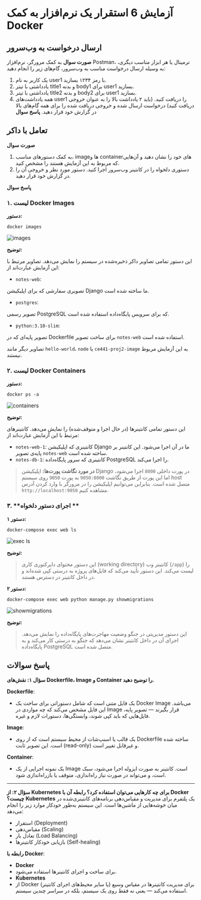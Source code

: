 # آزمایش 6 استقرار یک نرم‌افزار به کمک Docker


## ارسال درخواست به وب‌سرور

**صورت سوال**
به کمک مرورگر، نرم‌افزار Postman، ترمینال یا هر ابزار مناسب دیگری، به وسیله ارسال درخواست مناسب به وب‌سرور، گام‌های زیر را انجام دهید:

1. یک کاربر به نام user1 با رمز ۱۲۳۴ بسازید.
2. یادداشتی با تیتر title1 و بدنه body1 برای user1 بسازید.
3. یادداشتی با تیتر title2 و بدنه body2 برای user1 بسازید.
4. همه یادداشت‌های user1 را دریافت کنید. (باید ۲ یادداشت بالا را به عنوان خروجی دریافت کنید)
درخواست ارسال شده و خروجی دریافت شده را برای همه گام‌های بالا در گزارش خود قرار دهید.
**پاسخ سوال**

## تعامل با داکر
**صورت سوال**

1. به کمک دستورهای مناسب، image‌ها و containerهای خود را نشان دهید و آن‌هایی که مربوط به این آزمایش هستند را مشخص کنید.
2. دستوری دلخواه را در کانتینر وب‌سرور اجرا کنید. دستور مورد نظر و خروجی آن را در گزارش خود قرار دهید.

**پاسخ سوال**

###  ۱. **لیست Docker Images**

**دستور:**

```
docker images
```
![images](https://github.com/user-attachments/assets/e3eb0c67-8d09-4452-9e03-b6c8b430b4cc)

**توضیح:**

 این دستور تمامی تصاویر داکر ذخیره‌شده در سیستم را نمایش می‌دهد. تصاویر مرتبط با این آزمایش عبارت‌اند از:

* `notes-web`:

 تصویری سفارشی که برای اپلیکیشن Django ما ساخته شده است.
* `postgres`:


 تصویر رسمی PostgreSQL که برای سرویس پایگاه‌داده استفاده شده است.
* `python:3.10-slim`:

 تصویر پایه‌ای که در Dockerfile برای ساخت تصویر `notes-web` استفاده شده است.

 تصاویر دیگر مانند `hello-world`، `node` یا `ce441-proj2-image` به این آزمایش مربوط نیستند.


###  ۲. **لیست Docker Containers**

**دستور:**

```
docker ps -a
```
![containers](https://github.com/user-attachments/assets/e9c2e1d5-9487-4cc5-8236-14d4946fd9e4)

**توضیح:**

 این دستور تمامی کانتینرها (در حال اجرا و متوقف‌شده) را نمایش می‌دهد. کانتینرهای مرتبط با این آزمایش عبارت‌اند از:

* `notes-web-1`:
 کانتینری که اپلیکیشن Django ما در آن اجرا می‌شود. این کانتینر بر پایه‌ی تصویر `notes-web` ساخته شده است.
* `notes-db-1`:
 کانتینری که سرور پایگاه‌داده PostgreSQL را اجرا می‌کند.

> **در مورد نگاشت پورت‌ها:**
> اپلیکیشن Django در پورت داخلی `8000` اجرا می‌شود، اما این پورت از طریق نگاشت `9050:8000` به پورت `9050` روی سیستم host متصل شده است. بنابراین می‌توانیم اپلیکیشن را در مرورگر با وارد کردن آدرس `http://localhost:9050` مشاهده کنیم.



###  ۳. **اجرای دستور دلخواه **

**دستور ۱:**

```
docker-compose exec web ls
```
![exec ls](https://github.com/user-attachments/assets/a54de8a8-0245-4f23-b4b5-269aaffe24a3)

**توضیح:**

> این دستور محتوای دایرکتوری کاری (working directory) کانتینر وب (`/app`) را لیست می‌کند. این دستور تأیید می‌کند که فایل‌های پروژه به درستی کپی شده‌اند و در داخل کانتینر در دسترس هستند.

**دستور ۲:**

```
docker-compose exec web python manage.py showmigrations
```
![showmigrations](https://github.com/user-attachments/assets/e5f8c8cb-d64f-4457-8921-20fd1f976504)


**توضیح:**

> این دستور مدیریتی در جنگو وضعیت مهاجرت‌های پایگاه‌داده را نمایش می‌دهد. اجرای آن در داخل کانتینر نشان می‌دهد که جنگو به درستی کار می‌کند و به پایگاه‌داده PostgreSQL متصل شده است.


## پاسخ سوالات

 **سؤال ۱: نقش‌های Dockerfile، Image و Container را توضیح دهید.**
 
**Dockerfile**:
- یک فایل متنی است که شامل دستوراتی برای ساخت یک Docker Image می‌باشد. این فایل مشخص می‌کند که چه مواردی در Image قرار بگیرند — تصویر پایه، فایل‌هایی که باید کپی شوند، وابستگی‌ها، دستورات لازم و غیره.

**Image**:
- یک قالب یا اسنپ‌شات از محیط سیستم است که از روی Dockerfile ساخته شده است. این تصویر ثابت (read-only) و غیرقابل تغییر است.

**Container**:
- یک نمونه اجرایی از یک Image است. کانتینر به صورت ایزوله اجرا می‌شود، سبک است، و می‌تواند در صورت نیاز راه‌اندازی، متوقف یا بازراه‌اندازی شود.

---

**سؤال ۲: از Kubernetes برای چه کارهایی می‌توان استفاده کرد؟ رابطه آن با Docker چیست؟**
**Kubernetes** 
یک پلتفرم برای مدیریت و مقیاس‌دهی برنامه‌های کانتینری‌شده در میان خوشه‌هایی از ماشین‌ها است. این سیستم به‌طور خودکار موارد زیر را انجام می‌دهد:

* استقرار (Deployment)
* مقیاس‌دهی (Scaling)
* تعادل بار (Load Balancing)
* بازیابی خودکار کانتینرها (Self-healing)

**رابطه با Docker**:

* **Docker**
*  برای ساخت و اجرای کانتینرها استفاده می‌شود.
* **Kubernetes**
* از Docker (یا سایر محیط‌های اجرای کانتینر) برای مدیریت کانتینرها در مقیاس وسیع استفاده می‌کند — یعنی نه فقط روی یک سیستم، بلکه در سراسر چندین سیستم.
